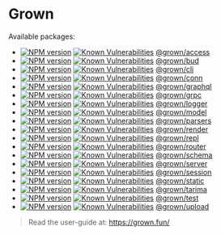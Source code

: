# Grown

Available packages:

- [![NPM version](https://badge.fury.io/js/@grown%2Faccess.svg)](https://badge.fury.io/js/@grown%2Faccess) [![Known Vulnerabilities](https://snyk.io/test/npm/@grown/access/badge.svg)](https://snyk.io/test/npm/@grown/access) [@grown/access](packages/access)
- [![NPM version](https://badge.fury.io/js/@grown%2Fbud.svg)](https://badge.fury.io/js/@grown%2Fbud) [![Known Vulnerabilities](https://snyk.io/test/npm/@grown/bud/badge.svg)](https://snyk.io/test/npm/@grown/bud) [@grown/bud](packages/bud)
- [![NPM version](https://badge.fury.io/js/@grown%2Fcli.svg)](https://badge.fury.io/js/@grown%2Fcli) [![Known Vulnerabilities](https://snyk.io/test/npm/@grown/cli/badge.svg)](https://snyk.io/test/npm/@grown/cli) [@grown/cli](packages/cli)
- [![NPM version](https://badge.fury.io/js/@grown%2Fconn.svg)](https://badge.fury.io/js/@grown%2Fconn) [![Known Vulnerabilities](https://snyk.io/test/npm/@grown/conn/badge.svg)](https://snyk.io/test/npm/@grown/conn) [@grown/conn](packages/conn)
- [![NPM version](https://badge.fury.io/js/@grown%2Fgraphql.svg)](https://badge.fury.io/js/@grown%2Fgraphql) [![Known Vulnerabilities](https://snyk.io/test/npm/@grown/graphql/badge.svg)](https://snyk.io/test/npm/@grown/graphql) [@grown/graphql](packages/graphql)
- [![NPM version](https://badge.fury.io/js/@grown%2Fgrpc.svg)](https://badge.fury.io/js/@grown%2Fgrpc) [![Known Vulnerabilities](https://snyk.io/test/npm/@grown/grpc/badge.svg)](https://snyk.io/test/npm/@grown/grpc) [@grown/grpc](packages/grpc)
- [![NPM version](https://badge.fury.io/js/@grown%2Flogger.svg)](https://badge.fury.io/js/@grown%2Flogger) [![Known Vulnerabilities](https://snyk.io/test/npm/@grown/logger/badge.svg)](https://snyk.io/test/npm/@grown/logger) [@grown/logger](packages/logger)
- [![NPM version](https://badge.fury.io/js/@grown%2Fmodel.svg)](https://badge.fury.io/js/@grown%2Fmodel) [![Known Vulnerabilities](https://snyk.io/test/npm/@grown/model/badge.svg)](https://snyk.io/test/npm/@grown/model) [@grown/model](packages/model)
- [![NPM version](https://badge.fury.io/js/@grown%2Fparsers.svg)](https://badge.fury.io/js/@grown%2Fparsers) [![Known Vulnerabilities](https://snyk.io/test/npm/@grown/parsers/badge.svg)](https://snyk.io/test/npm/@grown/parsers) [@grown/parsers](packages/parsers)
- [![NPM version](https://badge.fury.io/js/@grown%2Frender.svg)](https://badge.fury.io/js/@grown%2Frender) [![Known Vulnerabilities](https://snyk.io/test/npm/@grown/render/badge.svg)](https://snyk.io/test/npm/@grown/render) [@grown/render](packages/render)
- [![NPM version](https://badge.fury.io/js/@grown%2Frepl.svg)](https://badge.fury.io/js/@grown%2Frepl) [![Known Vulnerabilities](https://snyk.io/test/npm/@grown/repl/badge.svg)](https://snyk.io/test/npm/@grown/repl) [@grown/repl](packages/repl)
- [![NPM version](https://badge.fury.io/js/@grown%2Frouter.svg)](https://badge.fury.io/js/@grown%2Frouter) [![Known Vulnerabilities](https://snyk.io/test/npm/@grown/router/badge.svg)](https://snyk.io/test/npm/@grown/router) [@grown/router](packages/router)
- [![NPM version](https://badge.fury.io/js/@grown%2Fschema.svg)](https://badge.fury.io/js/@grown%2Fschema) [![Known Vulnerabilities](https://snyk.io/test/npm/@grown/schema/badge.svg)](https://snyk.io/test/npm/@grown/schema) [@grown/schema](packages/schema)
- [![NPM version](https://badge.fury.io/js/@grown%2Fserver.svg)](https://badge.fury.io/js/@grown%2Fserver) [![Known Vulnerabilities](https://snyk.io/test/npm/@grown/server/badge.svg)](https://snyk.io/test/npm/@grown/server) [@grown/server](packages/server)
- [![NPM version](https://badge.fury.io/js/@grown%2Fsession.svg)](https://badge.fury.io/js/@grown%2Fsession) [![Known Vulnerabilities](https://snyk.io/test/npm/@grown/session/badge.svg)](https://snyk.io/test/npm/@grown/session) [@grown/session](packages/session)
- [![NPM version](https://badge.fury.io/js/@grown%2Fstatic.svg)](https://badge.fury.io/js/@grown%2Fstatic) [![Known Vulnerabilities](https://snyk.io/test/npm/@grown/static/badge.svg)](https://snyk.io/test/npm/@grown/static) [@grown/static](packages/static)
- [![NPM version](https://badge.fury.io/js/@grown%2Ftarima.svg)](https://badge.fury.io/js/@grown%2Ftarima) [![Known Vulnerabilities](https://snyk.io/test/npm/@grown/tarima/badge.svg)](https://snyk.io/test/npm/@grown/tarima) [@grown/tarima](packages/tarima)
- [![NPM version](https://badge.fury.io/js/@grown%2Ftest.svg)](https://badge.fury.io/js/@grown%2Ftest) [![Known Vulnerabilities](https://snyk.io/test/npm/@grown/test/badge.svg)](https://snyk.io/test/npm/@grown/test) [@grown/test](packages/test)
- [![NPM version](https://badge.fury.io/js/@grown%2Fupload.svg)](https://badge.fury.io/js/@grown%2Fupload) [![Known Vulnerabilities](https://snyk.io/test/npm/@grown/upload/badge.svg)](https://snyk.io/test/npm/@grown/upload) [@grown/upload](packages/upload)

> Read the user-guide at: https://grown.fun/
